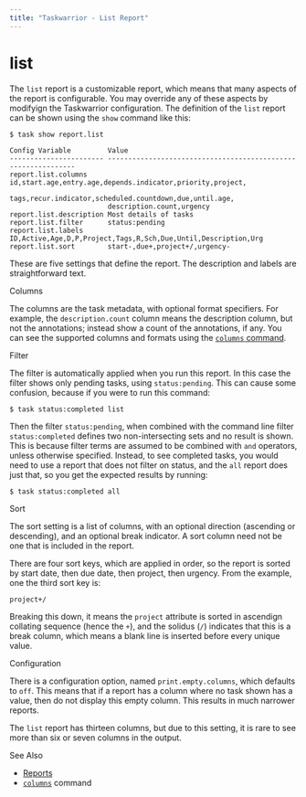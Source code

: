 ```yaml
---
title: "Taskwarrior - List Report"
---
```


# list

The `list` report is a customizable report, which means that many aspects of the
report is configurable. You may override any of these aspects by modifyign the
Taskwarrior configuration. The definition of the `list` report can be shown
using the `show` command like this:

    $ task show report.list

    Config Variable         Value
    ----------------------- --------------------------------------------------------------
    report.list.columns     id,start.age,entry.age,depends.indicator,priority,project,
                            tags,recur.indicator,scheduled.countdown,due,until.age,
                            description.count,urgency
    report.list.description Most details of tasks
    report.list.filter      status:pending
    report.list.labels      ID,Active,Age,D,P,Project,Tags,R,Sch,Due,Until,Description,Urg
    report.list.sort        start-,due+,project+/,urgency-

These are five settings that define the report. The description and labels are
straightforward text.


 Columns

The columns are the task metadata, with optional format specifiers. For example,
the `description.count` column means the description column, but not the
annotations; instead show a count of the annotations, if any. You can see the
supported columns and formats using the [`columns`
command](/docs/commands/columns).


 Filter

The filter is automatically applied when you run this report. In this case the
filter shows only pending tasks, using `status:pending`. This can cause some
confusion, because if you were to run this command:

    $ task status:completed list

Then the filter `status:pending`, when combined with the command line filter
`status:completed` defines two non-intersecting sets and no result is shown.
This is because filter terms are assumed to be combined with `and` operators,
unless otherwise specified. Instead, to see completed tasks, you would need to
use a report that does not filter on status, and the `all` report does just
that, so you get the expected results by running:

    $ task status:completed all


 Sort

The sort setting is a list of columns, with an optional direction (ascending or
descending), and an optional break indicator. A sort column need not be one that
is included in the report.

There are four sort keys, which are applied in order, so the report is sorted by
start date, then due date, then project, then urgency. From the example, one the
third sort key is:

    project+/

Breaking this down, it means the `project` attribute is sorted in ascendign
collating sequence (hence the `+`), and the solidus (`/`) indicates that this is
a break column, which means a blank line is inserted before every unique value.


 Configuration

There is a configuration option, named `print.empty.columns`, which defaults to
`off`. This means that if a report has a column where no task shown has a value,
then do not display this empty column. This results in much narrower reports.

The `list` report has thirteen columns, but due to this setting, it is rare to
see more than six or seven columns in the output.


 See Also

-   [Reports](/docs/report)
-   [`columns`](/docs/commands/columns) command

